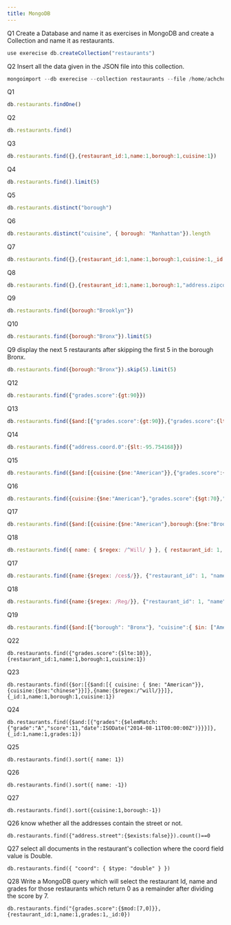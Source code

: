 ```yaml
---
title: MongoDB
---
```


Q1 Create a Database and name it as exercises in MongoDB and create a Collection and name it as restaurants.

```javascript
use exerecise db.createCollection("restaurants")
```

Q2 Insert all the data given in the JSON file into this collection.

```javascript
mongoimport --db exerecise --collection restaurants --file /home/achchu/Documents/Uki/project/MongoDBEx/restaurants.json
```
Q1
```javascript
db.restaurants.findOne()
```

Q2 
```javascript
db.restaurants.find()
```

Q3
```javascript
db.restaurants.find({},{restaurant_id:1,name:1,borough:1,cuisine:1})
```

Q4
```javascript
db.restaurants.find().limit(5)
```

Q5
```javascript
db.restaurants.distinct("borough")
```

Q6
```javascript
db.restaurants.distinct("cuisine", { borough: "Manhattan"}).length
```

Q7 
```javascript
db.restaurants.find({},{restaurant_id:1,name:1,borough:1,cuisine:1,_id:0})
```

Q8
```javascript
db.restaurants.find({},{restaurant_id:1,name:1,borough:1,"address.zipcode":1,_id:0})
```

Q9
```javascript
db.restaurants.find({borough:"Brooklyn"})
```

Q10
```javascript
db.restaurants.find({borough:"Bronx"}).limit(5)
```

Q9 display the next 5 restaurants after skipping the first 5 in the borough Bronx.

```javascript
db.restaurants.find({borough:"Bronx"}).skip(5).limit(5)
```

Q12 
```javascript
db.restaurants.find({"grades.score":{gt:90}})
```


Q13 
```javascript
db.restaurants.find({$and:[{"grades.score":{gt:90}},{"grades.score":{lt:100}}]})
```

Q14
```javascript
db.restaurants.find({"address.coord.0":{$lt:-95.754168}})
```

Q15 
```javascript
db.restaurants.find({$and:[{cuisine:{$ne:"American"}},{"grades.score":{$gt:70}},{"address.coord.0": { $lt: -65.754168 }}]})
```

Q16
```javascript
db.restaurants.find({cuisine:{$ne:"American"},"grades.score":{$gt:70},"address.coord.0": { $lt: -65.754168 }})
```

Q17 
```javascript
db.restaurants.find({$and:[{cuisine:{$ne:"American"},borough:{$ne:"Brooklyn"},"grades.grade":"A"}]}).sort({cuisine:-1})
```

Q18
```javascript
db.restaurants.find({ name: { $regex: /^Will/ } }, { restaurant_id: 1, name: 1, borough: 1, cuisine: 1, _id: 0 })
```

Q17
```javascript
db.restaurants.find({name:{$regex: /ces$/}}, {"restaurant_id": 1, "name": 1, "borough": 1, "cuisine": 1})
```

Q18 
```javascript
db.restaurants.find({name:{$regex: /Reg/}}, {"restaurant_id": 1, "name": 1, "borough": 1, "cuisine": 1})
```

Q19 
```javascript
db.restaurants.find({$and:[{"borough": "Bronx"}, "cuisine":{ $in: ["American", "Chinese"]}]})
```

Q22

```
db.restaurants.find({"grades.score":{$lte:10}},{restaurant_id:1,name:1,borough:1,cuisine:1})
```

Q23
```
db.restaurants.find({$or:[{$and:[{ cuisine: { $ne: "American"}},{cuisine:{$ne:"chinese"}}]},{name:{$regex:/^will/}}]},{_id:1,name:1,borough:1,cuisine:1})
```

Q24 
```
db.restaurants.find({$and:[{"grades":{$elemMatch:{"grade":"A","score":11,"date":ISODate("2014-08-11T00:00:00Z")}}}]},{_id:1,name:1,grades:1})
```

Q25
```
db.restaurants.find().sort({ name: 1})
```

Q26
```
db.restaurants.find().sort({ name: -1})
```

Q27 
```
db.restaurants.find().sort({cuisine:1,borough:-1})
```

Q26 know whether all the addresses contain the street or not.

```
db.restaurants.find({"address.street":{$exists:false}}).count()==0
```

Q27 select all documents in the restaurant's collection where the coord field value is Double.

```
db.restaurants.find({ "coord": { $type: "double" } })
```

Q28 Write a MongoDB query which will select the restaurant Id, name and grades for those restaurants which return 0 as a remainder after dividing the score by 7.

```
db.restaurants.find("{grades.score":{$mod:[7,0]}},{restaurant_id:1,name:1,grades:1,_id:0})
```
